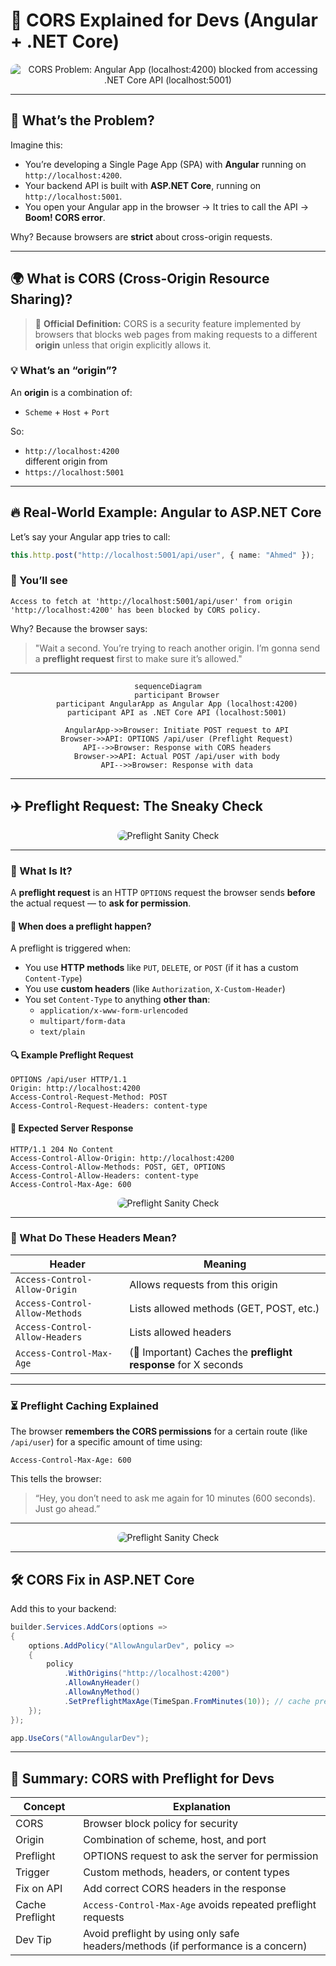 # 🧭 **CORS Explained for Devs (Angular + .NET Core)**

<div style="text-align: center;">
    <img src="images/cors-problem.png" style="border-radius: 10px;" alt="CORS Problem: Angular App (localhost:4200) blocked from accessing .NET Core API (localhost:5001)"/>
</div>

---

## 📌 What’s the Problem?

Imagine this:

- You’re developing a Single Page App (SPA) with **Angular** running on `http://localhost:4200`.
- Your backend API is built with **ASP.NET Core**, running on `http://localhost:5001`.
- You open your Angular app in the browser → It tries to call the API → **Boom! CORS error**.

Why? Because browsers are **strict** about cross-origin requests.

---

## 🌍 **What is CORS (Cross-Origin Resource Sharing)?**

> 📖 **Official Definition:** CORS is a security feature implemented by browsers that blocks web pages from making requests to a different **origin** unless that origin explicitly allows it.

### 💡 **What’s an “origin”?**

An **origin** is a combination of:

- `Scheme` + `Host` + `Port`

So:

- `http://localhost:4200`  
  different origin from
- `https://localhost:5001`

---

## 🔥 Real-World Example: Angular to ASP.NET Core

Let’s say your Angular app tries to call:

```ts
this.http.post("http://localhost:5001/api/user", { name: "Ahmed" });
```

### 🛑 You’ll see

```http
Access to fetch at 'http://localhost:5001/api/user' from origin 'http://localhost:4200' has been blocked by CORS policy.
```

Why? Because the browser says:

> "Wait a second. You’re trying to reach another origin. I’m gonna send a **preflight request** first to make sure it’s allowed."

---

<div style="text-align: center;">

```mermaid
sequenceDiagram
    participant Browser
    participant AngularApp as Angular App (localhost:4200)
    participant API as .NET Core API (localhost:5001)

    AngularApp->>Browser: Initiate POST request to API
    Browser->>API: OPTIONS /api/user (Preflight Request)
    API-->>Browser: Response with CORS headers
    Browser->>API: Actual POST /api/user with body
    API-->>Browser: Response with data
```

</div>

---

## ✈️ **Preflight Request: The Sneaky Check**

<div style="text-align: center;">
    <img src="images/preflight-sanity-check.png" style="border-radius: 10px;" alt="Preflight Sanity Check"/>
</div>

---

### 🧐 What Is It?

A **preflight request** is an HTTP `OPTIONS` request the browser sends **before** the actual request — to **ask for permission**.

#### 🔁 When does a preflight happen?

A preflight is triggered when:

- You use **HTTP methods** like `PUT`, `DELETE`, or `POST` (if it has a custom `Content-Type`)
- You use **custom headers** (like `Authorization`, `X-Custom-Header`)
- You set `Content-Type` to anything **other than**:
  - `application/x-www-form-urlencoded`
  - `multipart/form-data`
  - `text/plain`

#### 🔍 Example Preflight Request

```http
OPTIONS /api/user HTTP/1.1
Origin: http://localhost:4200
Access-Control-Request-Method: POST
Access-Control-Request-Headers: content-type
```

#### 🔐 Expected Server Response

```http
HTTP/1.1 204 No Content
Access-Control-Allow-Origin: http://localhost:4200
Access-Control-Allow-Methods: POST, GET, OPTIONS
Access-Control-Allow-Headers: content-type
Access-Control-Max-Age: 600
```

<div style="text-align: center;">
    <img src="images/preflight-response.png" style="border-radius: 10px;" alt="Preflight Sanity Check"/>
</div>

---

### 🧠 What Do These Headers Mean?

| Header                         | Meaning                                                        |
| ------------------------------ | -------------------------------------------------------------- |
| `Access-Control-Allow-Origin`  | Allows requests from this origin                               |
| `Access-Control-Allow-Methods` | Lists allowed methods (GET, POST, etc.)                        |
| `Access-Control-Allow-Headers` | Lists allowed headers                                          |
| `Access-Control-Max-Age`       | (🌟 Important) Caches the **preflight response** for X seconds |

---

### ⏳ **Preflight Caching Explained**

The browser **remembers the CORS permissions** for a certain route (like `/api/user`) for a specific amount of time using:

```http
Access-Control-Max-Age: 600
```

This tells the browser:

> “Hey, you don’t need to ask me again for 10 minutes (600 seconds). Just go ahead.”

---

<div style="text-align: center;">
    <img src="images/preflight-caching.png" style="border-radius: 10px;" alt="Preflight Sanity Check"/>
</div>

---

## 🛠️ CORS Fix in ASP.NET Core

Add this to your backend:

```csharp
builder.Services.AddCors(options =>
{
    options.AddPolicy("AllowAngularDev", policy =>
    {
        policy
            .WithOrigins("http://localhost:4200")
            .AllowAnyHeader()
            .AllowAnyMethod()
            .SetPreflightMaxAge(TimeSpan.FromMinutes(10)); // cache preflight
    });
});

app.UseCors("AllowAngularDev");
```

---

## 🌟 Summary: CORS with Preflight for Devs

| Concept         | Explanation                                                                      |
| --------------- | -------------------------------------------------------------------------------- |
| CORS            | Browser block policy for security                                                |
| Origin          | Combination of scheme, host, and port                                            |
| Preflight       | OPTIONS request to ask the server for permission                                 |
| Trigger         | Custom methods, headers, or content types                                        |
| Fix on API      | Add correct CORS headers in the response                                         |
| Cache Preflight | `Access-Control-Max-Age` avoids repeated preflight requests                      |
| Dev Tip         | Avoid preflight by using only safe headers/methods (if performance is a concern) |
